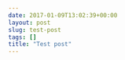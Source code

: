 ```yaml
---
date: 2017-01-09T13:02:39+00:00
layout: post
slug: test-post
tags: []
title: "Test post"
---
```

 <Place Content Here> 
